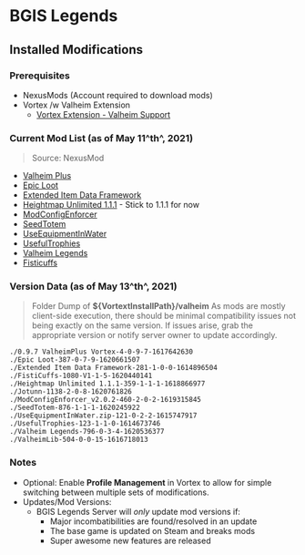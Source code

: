 # BGIS Legends

## Installed Modifications

### Prerequisites

* NexusMods (Account required to download mods)
* Vortex /w Valheim Extension
  * [Vortex Extension - Valheim Support](https://www.nexusmods.com/site/mods/210)

### Current Mod List (as of May 11^th^, 2021)

> Source: NexusMod

* [Valheim Plus](https://www.nexusmods.com/valheim/mods/4)
* [Epic Loot](https://www.nexusmods.com/valheim/mods/387)
* [Extended Item Data Framework](https://www.nexusmods.com/valheim/mods/387)
* [Heightmap Unlimited 1.1.1](https://www.nexusmods.com/valheim/mods/359)   - Stick to 1.1.1 for now
* [ModConfigEnforcer](https://www.nexusmods.com/valheim/mods/460)
* [SeedTotem](https://www.nexusmods.com/valheim/mods/876)
* [UseEquipmentInWater](https://www.nexusmods.com/valheim/mods/121)
* [UsefulTrophies](https://www.nexusmods.com/valheim/mods/123)
* [Valheim Legends](https://www.nexusmods.com/valheim/mods/796)
* [Fisticuffs](https://www.nexusmods.com/valheim/mods/1080)

### Version Data (as of May 13^th^, 2021)

> Folder Dump of __${VortextInstallPath}/valheim__
> As mods are mostly client-side execution, there should be minimal compatibility issues not being exactly on the same version.
> If issues arise, grab the appropriate version or notify server owner to update accordingly.

```text
./0.9.7 ValheimPlus Vortex-4-0-9-7-1617642630
./Epic Loot-387-0-7-9-1620661507
./Extended Item Data Framework-281-1-0-0-1614896504
./FistiCuffs-1080-V1-1-5-1620440141
./Heightmap Unlimited 1.1.1-359-1-1-1-1618866977
./Jotunn-1138-2-0-8-1620761826
./ModConfigEnforcer_v2.0.2-460-2-0-2-1619315845
./SeedTotem-876-1-1-1-1620245922
./UseEquipmentInWater.zip-121-0-2-2-1615747917
./UsefulTrophies-123-1-1-0-1614673746
./Valheim Legends-796-0-3-4-1620536377
./ValheimLib-504-0-0-15-1616718013
```

### Notes

* Optional: Enable __Profile Management__ in Vortex to allow for simple switching between multiple sets of modifications.
* Updates/Mod Versions:
  * BGIS Legends Server will *only* update mod versions if:
    * Major incombatibilities are found/resolved in an update
    * The base game is updated on Steam and breaks mods
    * Super awesome new features are released
